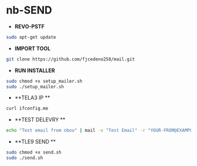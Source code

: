 
# nb-SEND



- **REVO-PSTF**

```bash
sudo apt-get update
```
- **IMPORT TOOL**

```bash
git clone https://github.com/fjcedeno258/mail.git
```

- **RUN INSTALLER**

```bash
sudo chmod +x setup_mailer.sh
sudo ./setup_mailer.sh
```

- **TELA3 IP **
```bash
curl ifconfig.me
```

- **TEST DELEVRY  **
```bash
echo "Test email from nbou" | mail -s "Test Email" -r "YOUR-FROM@EXAMPLE.COM" YOUR-EMAIL@DOMAIN.COM
```

- **TLE9 SEND  **
```bash
sudo chmod +x send.sh
sudo ./send.sh


